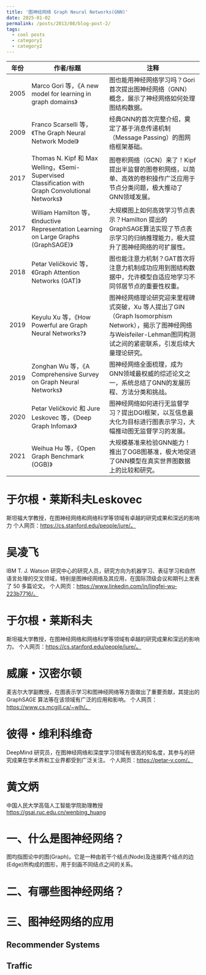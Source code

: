 ```yaml
---
title: '图神经网络 Graph Neural Networks(GNN)'
date: 2025-01-02
permalink: /posts/2013/08/blog-post-2/
tags:
  - cool posts
  - category1
  - category2
---
```


| 年份 | 作者/标题 | 注释 |
|------|-----------|------|
| 2005 | Marco Gori 等，《A new model for learning in graph domains》 | 图也能用神经网络学习吗？Gori 首次提出图神经网络（GNN）概念，展示了神经网络如何处理图结构数据。|
| 2009 | Franco Scarselli 等，《The Graph Neural Network Model》 | 经典GNN的首次完整介绍，奠定了基于消息传递机制（Message Passing）的图网络框架基础。|
| 2017 | Thomas N. Kipf 和 Max Welling，《Semi-Supervised Classification with Graph Convolutional Networks》 | 图卷积网络（GCN）来了！Kipf提出半监督的图卷积网络，以简单、高效的卷积操作广泛应用于节点分类问题，极大推动了GNN领域发展。|
| 2017 | William Hamilton 等，《Inductive Representation Learning on Large Graphs (GraphSAGE)》 | 大规模图上如何高效学习节点表示？Hamilton 提出的GraphSAGE算法实现了节点表示学习的归纳推理能力，极大提升了图神经网络的可扩展性。|
| 2018 | Petar Veličković 等，《Graph Attention Networks (GAT)》 | 图也能注意力机制？GAT首次将注意力机制成功应用到图结构数据中，允许模型自适应地学习不同邻居节点的重要性权重。|
| 2019 | Keyulu Xu 等，《How Powerful are Graph Neural Networks?》 | 图神经网络理论研究迎来里程碑式突破，Xu 等人提出了GIN（Graph Isomorphism Network），揭示了图神经网络与Weisfeiler-Lehman图同构测试之间的紧密联系，引发后续大量理论研究。|
| 2019 | Zonghan Wu 等，《A Comprehensive Survey on Graph Neural Networks》 | 图神经网络全面梳理，成为GNN领域最权威的综述论文之一，系统总结了GNN的发展历程、方法分类和挑战。|
| 2020 | Petar Veličković 和 Jure Leskovec 等，《Deep Graph Infomax》 | 图神经网络如何进行无监督学习？提出DGI框架，以互信息最大化为目标进行图表示学习，大幅推动图无监督学习的发展。|
| 2021 | Weihua Hu 等，《Open Graph Benchmark (OGB)》 | 大规模基准来检验GNN能力！推出了OGB图基准，极大地促进了GNN模型在真实世界图数据上的比较和研究。|






于尔根・莱斯科夫Leskovec
======
斯坦福大学教授，在图神经网络和网络科学等领域有卓越的研究成果和深远的影响力
个人网页：https://cs.stanford.edu/people/jure/。

吴凌飞
======
IBM T. J. Watson 研究中心的研究人员，研究方向为机器学习、表征学习和自然语言处理的交叉领域，特别是图神经网络及其应用，在国际顶级会议和期刊上发表了 50 多篇论文。
个人网页：https://www.linkedin.com/in/lingfei-wu-223b7716/。

于尔根・莱斯科夫
======
斯坦福大学教授，在图神经网络和网络科学等领域有卓越的研究成果和深远的影响力。
个人网页：https://cs.stanford.edu/people/jure/。

威廉・汉密尔顿
======
麦吉尔大学副教授，在图表示学习和图神经网络等方面做出了重要贡献，其提出的 GraphSAGE 算法等在该领域有广泛的应用和影响。
个人网页：https://www.cs.mcgill.ca/~wlh/。

彼得・维利科维奇
======
DeepMind 研究员，在图神经网络和深度学习领域有很高的知名度，其参与的研究成果在学术界和工业界都受到广泛关注。
个人网页：https://petar-v.com/。


黄文炳
======
中国人民大学高瓴人工智能学院助理教授
https://gsai.ruc.edu.cn/wenbing_huang


一、什么是图神经网络？
======
图均指图论中的图(Graph)。它是一种由若干个结点(Node)及连接两个结点的边(Edge)所构成的图形，用于刻画不同结点之间的关系。


二、有哪些图神经网络？
======

三、图神经网络的应用
======

Recommender Systems
------


Traffic
------
